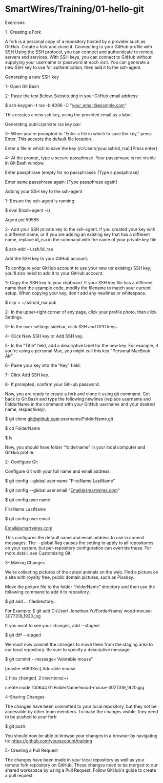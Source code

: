 # SmartWires/Training/01-hello-git

Exercises:

1- Creating a Fork

A fork is a personal copy of a repository hosted by a provider such as GitHub. Create a fork and clone it.
Connecting to your GitHub profile with SSH
Using the SSH protocol, you can connect and authenticate to remote servers and services. With SSH keys, you can connect to GitHub without supplying your username or password at each visit. You can generate a new SSH key to use for authentication, then add it to the ssh-agent.

Generating a new SSH key

1-	Open Git Bash

2-	Paste the test Below, Substituting in your GitHub email address:

$ ssh-keygen -t rsa -b 4096 -C "your_email@example.com"

This creates a new ssh key, using the provided email as a label.

Generating public/private rsa key pair.

3-	When you're prompted to "Enter a file in which to save the key," press Enter. This accepts the default file location.

Enter a file in which to save the key (/c/Users/you/.ssh/id_rsa):[Press enter]

4-	At the prompt, type a secure passphrase. Your passphrase is not visible in Git Bash window.

Enter passphrase (empty for no passphrase): [Type a passphrase]

Enter same passphrase again: [Type passphrase again]


Adding your SSH key to the ssh-agent

1-	Ensure the ssh-agent is running:

$ eval $(ssh-agent -s)

Agent pid 59566

2- Add your SSH private key to the ssh-agent. If you created your key with a different name, or if you are adding an existing key that has a different name, replace id_rsa in the command with the name of your private key file.

$ ssh-add ~/.ssh/id_rsa

Add the SSH key to your GitHub account.

To configure your GitHub account to use your new (or existing) SSH key, you'll also need to add it to your GitHub account.

1-	Copy the SSH key to your clipboard.
If your SSH key file has a different name than the example code, modify the filename to match your current setup. When copying your key, don't add any newlines or whitespace.

$ clip < ~/.ssh/id_rsa.pub


2-	In the upper-right corner of any page, click your profile photo, then click Settings.

3-	In the user settings sidebar, click SSH and GPG keys.

4-	Click New SSH key or Add SSH key.

5-	In the "Title" field, add a descriptive label for the new key. For example, if you're using a personal Mac, you might call this key "Personal MacBook Air".

6-	Paste your key into the "Key" field.

7-	Click Add SSH key.

8-	If prompted, confirm your GitHub password.

Now, you are ready to create a fork and clone it using git command. Get back to Git Bash and type the following newlines (replace username and FolderName in the command with your GitHub username and your desired name, respectively).

$ git clone git@github.com:username/FolderName.git

$ cd FolderName

$ ls

Now, you should have folder “foldername” in your local computer and GitHub profile.

2- Configure Git

Configure Git with your full name and email address:

$ git config --global user.name "FirstName LastName"

$ git config --global user.email "Email@smartwires.com"

$ git config user.name

FirsName LastName

$ git config user.email

Email@smartwires.com

This configures the default name and email address to use in commit messages. The --global flag causes the setting to apply to all repositories on your system, but per-repository configuration can override these. For more detail, see Customizing Git.

3- Making Changes

We're collecting pictures of the cutest animals on the web. Find a picture on a site with royalty free, public domain pictures, such as Pixabay.

Move the picture file to the folder “folderName” directory and then use the following command to add it to repository.

$ git add   … filedirectory…

For Example: $ git add C:/User/ Jonathan.Yu/ForderName/ wood-mouse-3077319_1920.jpg

If you want to see your changes, add --staged:

$ git diff --staged


We must now commit the changes to move them from the staging area to our local repository. Be sure to specify a descriptive message:

$ git commit --message="Adorable mouse"

[master e6833ec] Adorable mouse

2 files changed, 2 insertions(+) 

create mode 100644 01 FolderName/wood-mouse-3077319_1920.jpg

4-Sharing Changes

The changes have been committed to your local repository, but they not be accessible by other team members. To make the changes visible, they need to be pushed to your fork:

$ git push

You should now be able to browse your changes in a browser by navigating to:  https://github.com/youraccount/training

5- Creating a Pull Request

The changes have been made in your local repository as well as your remote fork repository on GitHub. These changes need to be merged to our shared workspace by using a Pull Request. Follow GitHub's guide to create a pull request.
 
